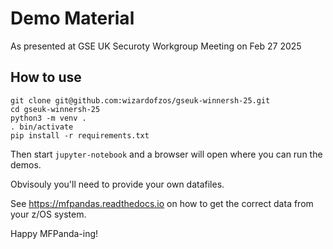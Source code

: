 # Demo Material

As presented at GSE UK Securoty Workgroup Meeting on Feb 27 2025

## How to use

    git clone git@github.com:wizardofzos/gseuk-winnersh-25.git
    cd gseuk-winnersh-25
    python3 -m venv .
    . bin/activate
    pip install -r requirements.txt
    
Then start `jupyter-notebook` and a browser will open where you can
run the demos.

Obvisouly you'll need to provide your own datafiles. 

See https://mfpandas.readthedocs.io on how to get the correct data from your z/OS system.

Happy MFPanda-ing!

